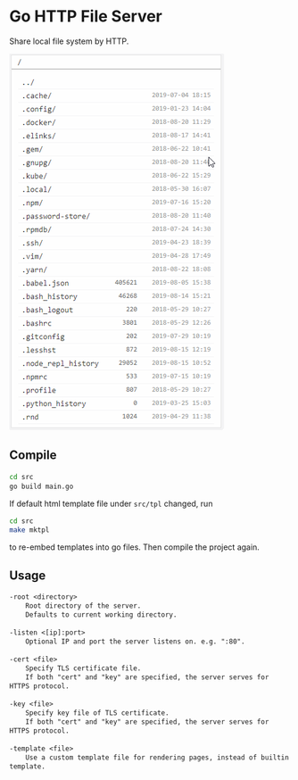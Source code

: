# Go HTTP File Server
Share local file system by HTTP.

![Go HTTP File Server pages](doc/ghfs.gif)

## Compile
```bash
cd src
go build main.go
```

If default html template file under `src/tpl` changed, run
```bash
cd src
make mktpl
```
to re-embed templates into go files. Then compile the project again.

## Usage
```
-root <directory>
    Root directory of the server.
    Defaults to current working directory.

-listen <[ip]:port>
    Optional IP and port the server listens on. e.g. ":80".

-cert <file>
    Specify TLS certificate file.
    If both "cert" and "key" are specified, the server serves for HTTPS protocol.

-key <file>
    Specify key file of TLS certificate.
    If both "cert" and "key" are specified, the server serves for HTTPS protocol.

-template <file>
    Use a custom template file for rendering pages, instead of builtin template.
```
